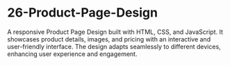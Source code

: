 # 26-Product-Page-Design
A responsive Product Page Design built with HTML, CSS, and JavaScript. It showcases product details, images, and pricing with an interactive and user-friendly interface. The design adapts seamlessly to different devices, enhancing user experience and engagement.
